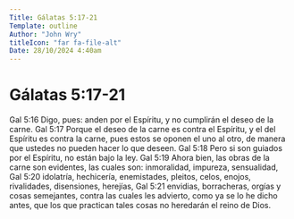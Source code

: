 ```yaml
---
Title: Gálatas 5:17-21
Template: outline
Author: "John Wry"
titleIcon: "far fa-file-alt"
Date: 28/10/2024 4:40am
---
```

# Gálatas 5:17-21

Gal 5:16  Digo, pues: anden por el Espíritu, y no cumplirán el deseo de la carne.
Gal 5:17  Porque el deseo de la carne es contra el Espíritu, y el del Espíritu es contra la carne, pues estos se oponen el uno al otro, de manera que ustedes no pueden hacer lo que deseen.
Gal 5:18  Pero si son guiados por el Espíritu, no están bajo la ley.
Gal 5:19  Ahora bien, las obras de la carne son evidentes, las cuales son: inmoralidad, impureza, sensualidad,
Gal 5:20  idolatría, hechicería, enemistades, pleitos, celos, enojos, rivalidades, disensiones, herejías,
Gal 5:21  envidias, borracheras, orgías y cosas semejantes, contra las cuales les advierto, como ya se lo he dicho antes, que los que practican tales cosas no heredarán el reino de Dios.